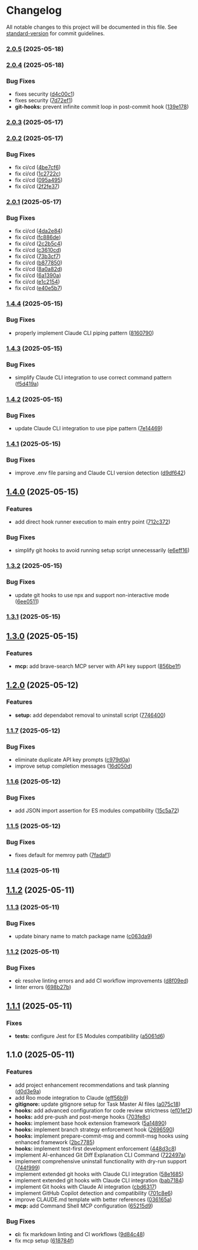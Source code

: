 # Changelog

All notable changes to this project will be documented in this file. See [standard-version](https://github.com/conventional-changelog/standard-version) for commit guidelines.

### [2.0.5](https://github.com/CodySwannGT/ai-coding-assistants-setup/compare/v2.0.4...v2.0.5) (2025-05-18)

### [2.0.4](https://github.com/CodySwannGT/ai-coding-assistants-setup/compare/v2.0.3...v2.0.4) (2025-05-18)


### Bug Fixes

* fixes security ([d4c00c1](https://github.com/CodySwannGT/ai-coding-assistants-setup/commit/d4c00c1b274324b73512614fae327df4cb5564a1))
* fixes security ([7d72ef1](https://github.com/CodySwannGT/ai-coding-assistants-setup/commit/7d72ef1b114aee52e46ea224e0996d3836afda2b))
* **git-hooks:** prevent infinite commit loop in post-commit hook ([139e178](https://github.com/CodySwannGT/ai-coding-assistants-setup/commit/139e178de29002af8d52b967e963ad20b00d724e))

### [2.0.3](https://github.com/CodySwannGT/ai-coding-assistants-setup/compare/v2.0.2...v2.0.3) (2025-05-17)

### [2.0.2](https://github.com/CodySwannGT/ai-coding-assistants-setup/compare/v2.0.1...v2.0.2) (2025-05-17)


### Bug Fixes

* fix ci/cd ([4be7cf6](https://github.com/CodySwannGT/ai-coding-assistants-setup/commit/4be7cf62a93900463f885444c5f5485e939e6a01))
* fix ci/cd ([1c2722c](https://github.com/CodySwannGT/ai-coding-assistants-setup/commit/1c2722c60abf34ebcf991a407d5932faf5dc0533))
* fix ci/cd ([095a495](https://github.com/CodySwannGT/ai-coding-assistants-setup/commit/095a495029a2023a249108e629c2eb3c235d76e3))
* fix ci/cd ([2f2fe37](https://github.com/CodySwannGT/ai-coding-assistants-setup/commit/2f2fe3776de1841793769060e9c942ad9d43a8c3))

### [2.0.1](https://github.com/CodySwannGT/ai-coding-assistants-setup/compare/v1.4.4...v2.0.1) (2025-05-17)


### Bug Fixes

* fix ci/cd ([4da2e84](https://github.com/CodySwannGT/ai-coding-assistants-setup/commit/4da2e84360779f5eadd9f8a1546f909084f6cca5))
* fix ci/cd ([fc886de](https://github.com/CodySwannGT/ai-coding-assistants-setup/commit/fc886de4d375d9ba9edc7bc056000f2de6fffb40))
* fix ci/cd ([2c2b5c4](https://github.com/CodySwannGT/ai-coding-assistants-setup/commit/2c2b5c4ff2b916f1abe6ecbf5edb90c4871ef94d))
* fix ci/cd ([c3610cd](https://github.com/CodySwannGT/ai-coding-assistants-setup/commit/c3610cd0735d5707feb3f11a52429087e0790c6a))
* fix ci/cd ([73b3cf7](https://github.com/CodySwannGT/ai-coding-assistants-setup/commit/73b3cf7427b971d8df957fa9166ac3fae7a4b1a4))
* fix ci/cd ([b877850](https://github.com/CodySwannGT/ai-coding-assistants-setup/commit/b8778507ded30e76e3aa9c442c27296ccf7f0406))
* fix ci/cd ([8a0a82d](https://github.com/CodySwannGT/ai-coding-assistants-setup/commit/8a0a82d2c95eabed1cf78043af0129934c17d792))
* fix ci/cd ([6a1390a](https://github.com/CodySwannGT/ai-coding-assistants-setup/commit/6a1390a5cf6ecf19c7cccdf748480294042ed8af))
* fix ci/cd ([e1c2154](https://github.com/CodySwannGT/ai-coding-assistants-setup/commit/e1c21547e343c6f98d9b8ebaee97e5c704391560))
* fix ci/cd ([e40e5b7](https://github.com/CodySwannGT/ai-coding-assistants-setup/commit/e40e5b7f945d85fcee51fc1eb6790b4980ad3c6f))

### [1.4.4](https://github.com/CodySwannGT/ai-coding-assistants-setup/compare/v1.4.3...v1.4.4) (2025-05-15)


### Bug Fixes

* properly implement Claude CLI piping pattern ([8160790](https://github.com/CodySwannGT/ai-coding-assistants-setup/commit/8160790581967a7142c5e244c134226ad175c943))

### [1.4.3](https://github.com/CodySwannGT/ai-coding-assistants-setup/compare/v1.4.2...v1.4.3) (2025-05-15)


### Bug Fixes

* simplify Claude CLI integration to use correct command pattern ([f5d419a](https://github.com/CodySwannGT/ai-coding-assistants-setup/commit/f5d419a50d46e1eb8db976114bdad18218fcdcb8))

### [1.4.2](https://github.com/CodySwannGT/ai-coding-assistants-setup/compare/v1.4.1...v1.4.2) (2025-05-15)


### Bug Fixes

* update Claude CLI integration to use pipe pattern ([7e14469](https://github.com/CodySwannGT/ai-coding-assistants-setup/commit/7e1446971914cc5459bb91ef33fe3b15a16e5686))

### [1.4.1](https://github.com/CodySwannGT/ai-coding-assistants-setup/compare/v1.4.0...v1.4.1) (2025-05-15)


### Bug Fixes

* improve .env file parsing and Claude CLI version detection ([d9df642](https://github.com/CodySwannGT/ai-coding-assistants-setup/commit/d9df6425b2a68aa6dbe3298f73d16f7c68a3c105))

## [1.4.0](https://github.com/CodySwannGT/ai-coding-assistants-setup/compare/v1.3.2...v1.4.0) (2025-05-15)


### Features

* add direct hook runner execution to main entry point ([712c372](https://github.com/CodySwannGT/ai-coding-assistants-setup/commit/712c37240982c94a573e8e6bd4e7a5ad962fa3aa))


### Bug Fixes

* simplify git hooks to avoid running setup script unnecessarily ([e6eff16](https://github.com/CodySwannGT/ai-coding-assistants-setup/commit/e6eff16a0491fb5d5078bc130c0dc0dcd44b64a0))

### [1.3.2](https://github.com/CodySwannGT/ai-coding-assistants-setup/compare/v1.3.1...v1.3.2) (2025-05-15)


### Bug Fixes

* update git hooks to use npx and support non-interactive mode ([6ee0511](https://github.com/CodySwannGT/ai-coding-assistants-setup/commit/6ee051149c7b258fa549fd5380fb531ca3150c4a))

### [1.3.1](https://github.com/CodySwannGT/ai-coding-assistants-setup/compare/v1.3.0...v1.3.1) (2025-05-15)

## [1.3.0](https://github.com/CodySwannGT/ai-coding-assistants-setup/compare/v1.2.0...v1.3.0) (2025-05-15)


### Features

* **mcp:** add brave-search MCP server with API key support ([856be1f](https://github.com/CodySwannGT/ai-coding-assistants-setup/commit/856be1f7ede20ae5de2ce3b81504d724f5800f15))

## [1.2.0](https://github.com/CodySwannGT/ai-coding-assistants-setup/compare/v1.1.7...v1.2.0) (2025-05-12)


### Features

* **setup:** add dependabot removal to uninstall script ([7746400](https://github.com/CodySwannGT/ai-coding-assistants-setup/commit/77464003a7eb1d2cc4d23e53432b70fc9a036eb8))

### [1.1.7](https://github.com/CodySwannGT/ai-coding-assistants-setup/compare/v1.1.6...v1.1.7) (2025-05-12)


### Bug Fixes

* eliminate duplicate API key prompts ([c979d0a](https://github.com/CodySwannGT/ai-coding-assistants-setup/commit/c979d0a771130990f1a81114e45af888377863b9))
* improve setup completion messages ([16d050d](https://github.com/CodySwannGT/ai-coding-assistants-setup/commit/16d050d31aa844304cc2db37b0d5dfcdb210d1e7))

### [1.1.6](https://github.com/CodySwannGT/ai-coding-assistants-setup/compare/v1.1.5...v1.1.6) (2025-05-12)


### Bug Fixes

* add JSON import assertion for ES modules compatibility ([15c5a72](https://github.com/CodySwannGT/ai-coding-assistants-setup/commit/15c5a7257d74fb77a68f75b3cb6921d6103507a2))

### [1.1.5](https://github.com/CodySwannGT/ai-coding-assistants-setup/compare/v1.1.4...v1.1.5) (2025-05-12)


### Bug Fixes

* fixes default for memroy path ([7fadaf1](https://github.com/CodySwannGT/ai-coding-assistants-setup/commit/7fadaf19f15fc4d582608840bf3084465e790666))

### [1.1.4](https://github.com/CodySwannGT/ai-coding-assistants-setup/compare/v1.1.3...v1.1.4) (2025-05-11)

## [1.1.2](https://github.com/CodySwannGT/ai-coding-assistants-setup/compare/v1.1.1...v1.1.2) (2025-05-11)
### [1.1.3](https://github.com/CodySwannGT/ai-coding-assistants-setup/compare/v1.1.2...v1.1.3) (2025-05-11)


### Bug Fixes

* update binary name to match package name ([c063da9](https://github.com/CodySwannGT/ai-coding-assistants-setup/commit/c063da9f648579f9ea2439e2fd36918a04594ded))

### [1.1.2](https://github.com/CodySwannGT/ai-coding-assistants-setup/compare/v1.1.1...v1.1.2) (2025-05-11)


### Bug Fixes

* **ci:** resolve linting errors and add CI workflow improvements ([d8f09ed](https://github.com/CodySwannGT/ai-coding-assistants-setup/commit/d8f09ed18e63c77dce51352e852f3e43534f75fe))
* linter errors ([698b27b](https://github.com/CodySwannGT/ai-coding-assistants-setup/commit/698b27bb88aaad6b783334c5b1374d1740a27de0))

## [1.1.1](https://github.com/CodySwannGT/ai-coding-assistants-setup/compare/v1.1.0...v1.1.1) (2025-05-11)


### Fixes

* **tests:** configure Jest for ES Modules compatibility ([a5061d6](https://github.com/CodySwannGT/ai-coding-assistants-setup/commit/a5061d635598a05d4f40aec46fb169f324069f7e))

## 1.1.0 (2025-05-11)


### Features

* add project enhancement recommendations and task planning ([d0d3e9a](https://github.com/CodySwannGT/ai-coding-assistants-setup/commit/d0d3e9a7531dffe704d1306cbd9d483128b5227f))
* add Roo mode integration to Claude ([eff56b9](https://github.com/CodySwannGT/ai-coding-assistants-setup/commit/eff56b98a1807f1e5ec48fcc28f642a231d2a5bd))
* **gitignore:** update gitignore setup for Task Master AI files ([a075c18](https://github.com/CodySwannGT/ai-coding-assistants-setup/commit/a075c18fe50f2699ceddd7d040cc2fd9e622ffbb))
* **hooks:** add advanced configuration for code review strictness ([ef01ef2](https://github.com/CodySwannGT/ai-coding-assistants-setup/commit/ef01ef254719ce1513b2c85be224f2fed7ac2533))
* **hooks:** add pre-push and post-merge hooks ([703fe8c](https://github.com/CodySwannGT/ai-coding-assistants-setup/commit/703fe8c6387f60b9e2650c55717ff03aef17dc60))
* **hooks:** implement base hook extension framework ([5a14890](https://github.com/CodySwannGT/ai-coding-assistants-setup/commit/5a148909fdc02394f2852591467d3faa8a0505d8))
* **hooks:** implement branch strategy enforcement hook ([2696590](https://github.com/CodySwannGT/ai-coding-assistants-setup/commit/2696590304f340e19ca0013ae8c28db04d302c74))
* **hooks:** implement prepare-commit-msg and commit-msg hooks using enhanced framework ([2bc7785](https://github.com/CodySwannGT/ai-coding-assistants-setup/commit/2bc7785a9b22fef3f60d94b43e58b5a169a577dd))
* **hooks:** implement test-first development enforcement ([448d3c8](https://github.com/CodySwannGT/ai-coding-assistants-setup/commit/448d3c8c017877c0e456e85ce5107e7109e3ef27))
* implement AI-enhanced Git Diff Explanation CLI Command ([722497a](https://github.com/CodySwannGT/ai-coding-assistants-setup/commit/722497a538b10c91dd476e0fec7b42b77b27cf14))
* implement comprehensive uninstall functionality with dry-run support ([744f999](https://github.com/CodySwannGT/ai-coding-assistants-setup/commit/744f999f02ef8d3c223ac1ac90f5c3a1ec60790e))
* implement extended git hooks with Claude CLI integration ([58e1685](https://github.com/CodySwannGT/ai-coding-assistants-setup/commit/58e168548ecbbc5c17ed4bc0b182df90042e3233))
* implement extended git hooks with Claude CLI integration ([bab7184](https://github.com/CodySwannGT/ai-coding-assistants-setup/commit/bab718485be546ec959be41fcf5d58aaf6bc0781))
* implement Git hooks with Claude AI integration ([cbd6317](https://github.com/CodySwannGT/ai-coding-assistants-setup/commit/cbd63178f20e06f36a02fdd3b4f357afaa841552))
* implement GitHub Copilot detection and compatibility ([701c8e6](https://github.com/CodySwannGT/ai-coding-assistants-setup/commit/701c8e6a9eea3000a29a422b149f8381674c1994))
* improve CLAUDE.md template with better references ([036165a](https://github.com/CodySwannGT/ai-coding-assistants-setup/commit/036165a0787d873e0baf6ceb047c1c4aa3afbb52))
* **mcp:** add Command Shell MCP configuration ([65215d9](https://github.com/CodySwannGT/ai-coding-assistants-setup/commit/65215d9ca0a76dc864814624ecdf1185d513e6a1))


### Bug Fixes

* **ci:** fix markdown linting and CI workflows ([9d84c48](https://github.com/CodySwannGT/ai-coding-assistants-setup/commit/9d84c4856ed0d36bf656efcedc117951c071bb82))
* fix mcp setup ([618784f](https://github.com/CodySwannGT/ai-coding-assistants-setup/commit/618784fa85dce8b661cf4afeefbb062bf445e94b))
